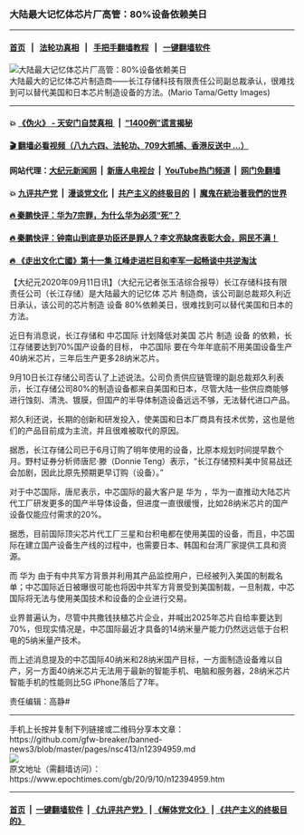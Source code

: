 ### 大陆最大记忆体芯片厂高管：80%设备依赖美日
------------------------

#### [首页](https://github.com/gfw-breaker/banned-news3/blob/master/README.md) &nbsp;&nbsp;|&nbsp;&nbsp; [法轮功真相](https://github.com/begood0513/basic/blob/master/README.md)  &nbsp;&nbsp;|&nbsp;&nbsp; [手把手翻墙教程](https://github.com/gfw-breaker/guides/wiki)  &nbsp;&nbsp;|&nbsp;&nbsp; [一键翻墙软件](https://github.com/gfw-breaker/nogfw/blob/master/README.md)  



<div><img alt="大陆最大记忆体芯片厂高管：80%设备依赖美日" class="attachment-djy_600_400 size-djy_600_400 wp-post-image" src="https://i.epochtimes.com/assets/uploads/2017/12/00-GettyImages-52969489-600x400.jpg"/>
<div class="caption">
 大陆最大的记忆体芯片制造商——长江存储科技有限责任公司副总裁承认，很难找到可以替代美国和日本芯片制造设备的方法。(Mario Tama/Getty Images)
</div></div><hr/>

#### 💥 [《伪火》 - 天安门自焚真相 ](http://141.164.51.119:10000/videos/blog/weihuo.html)&nbsp; |&nbsp; [“1400例”谎言揭秘  ](http://141.164.51.119:10000/videos/blog/jiexi1400.html)

#### [ 🎬  翻墙必看视频（八九六四、法轮功、709大抓捕、香港反送中 ...）](https://github.com/gfw-breaker/links/blob/master/banned.md)

#### 网站代理：[大纪元新闻网](http://167.172.10.89:10080/gb/) &nbsp;|&nbsp; [新唐人电视台](http://167.172.10.89:8808/gb/)  &nbsp;|&nbsp; [YouTube热门频道](http://158.247.203.241/youtube.html) &nbsp;|&nbsp; [网门免翻墙](http://158.247.203.241:11000/show.aspx?name=ogHome)

#### 💥 [九评共产党](http://141.164.51.119:10000/videos/res/jiuping/)&nbsp; |&nbsp; [漫谈党文化](http://141.164.51.119:10000/videos/res/mtdwh/)&nbsp; |&nbsp; [共产主义的终极目的](http://141.164.51.119:10000/videos/res/zjmd/)&nbsp; |&nbsp; [魔鬼在統治著我們的世界](http://141.164.51.119:10000/videos/res/TheSpecter/)  

#### [ 🔥  秦鹏快评：华为7宗罪，为什么华为必须“死”？](http://141.164.51.119:10000/videos/news/qp01.html)

#### [ 🔥  秦鹏快评：钟南山到底是功臣还是罪人？李文亮缺席表彰大会，网民不满！](http://141.164.51.119:10000/videos/news/qp02.html)

#### [ 🔥  《走出文化亡國》第十一集 江峰走进栏目和李军一起畅谈中共逆淘汰](http://141.164.51.119:10000/videos/news/../res/zcwhwg/index.html)

<div><p>
 【大纪元2020年09月11日讯】（大纪元记者张玉洁综合报导）长江存储科技有限责任公司（长江存储）是大陆最大的记忆体
 <ok href="https://www.epochtimes.com/gb/tag/%E8%8A%AF%E7%89%87.html">
  芯片
 </ok>
 制造商，该公司副总裁郑久利近日承认，该公司的芯片制造
 <ok href="https://www.epochtimes.com/gb/tag/%E8%AE%BE%E5%A4%87.html">
  设备
 </ok>
 80%依赖美日，很难找到可以替代美国和日本的方法。
</p>
<p>
 近日有消息说，长江存储和
 <ok href="https://www.epochtimes.com/gb/tag/%E4%B8%AD%E8%8A%AF%E5%9B%BD%E9%99%85.html">
  中芯国际
 </ok>
 计划降低对美国
 <ok href="https://www.epochtimes.com/gb/tag/%E8%8A%AF%E7%89%87.html">
  芯片
 </ok>
 制造
 <ok href="https://www.epochtimes.com/gb/tag/%E8%AE%BE%E5%A4%87.html">
  设备
 </ok>
 的依赖，长江存储要达到70%国产设备的目标，
 <ok href="https://www.epochtimes.com/gb/tag/%E4%B8%AD%E8%8A%AF%E5%9B%BD%E9%99%85.html">
  中芯国际
 </ok>
 要在今年年底前不用美国设备生产40纳米芯片，三年后生产更多28纳米芯片。
</p>
<p>
 9月10日长江存储公司否认了上述说法。公司负责供应链管理的副总裁郑久利表示，长江存储公司80%的制造设备都来自美国和日本，尽管大陆一些供应商能够进行蚀刻、清洗、镀膜，但国产的半导体制造设备远远不够，无法替代进口产品。
</p>
<p>
 郑久利还说，长期的创新和研发投入，使美国和日本厂商具有技术优势，这也是他们的产品目前成为主流，并且很难被取代的原因。
</p>
<p>
 据悉，长江存储公司已于6月订购了明年使用的设备，比原本规划时间提早数个月。野村证券分析师唐尼·滕（Donnie Teng）表示，“长江存储预料美中贸易战还会加剧，因此比原先预期更早订购（设备）。”
</p>
<p>
 对于中芯国际，唐尼表示，中芯国际的最大客户是
 <ok href="https://www.epochtimes.com/gb/tag/%E5%8D%8E%E4%B8%BA.html">
  华为
 </ok>
 ，华为一直推动大陆芯片代工厂研发更多的国产半导体设备，但进度一直很缓慢，比如28纳米芯片的国产设备仅能应付需求的20%。
</p>
<p>
 据悉，目前国际顶尖芯片代工厂三星和台积电都在使用美国的设备，而且，中芯国际在建立国产设备生产线的过程中，也需要日本、韩国和台湾厂家提供工具和资源。
</p>
<p>
 而
 <ok href="https://www.epochtimes.com/gb/tag/%E5%8D%8E%E4%B8%BA.html">
  华为
 </ok>
 由于有中共军方背景并利用其产品监控用户，已经被列入美国的制裁名单；中芯国际近日被曝很可能也将因中共军方背景受到美国制裁，一旦制裁，中芯国际将无法与使用美国技术和设备的企业进行交易。
</p>
<p>
 业界普遍认为，尽管中共撒钱扶植芯片企业，并喊出2025年芯片自给率要达到70%，但现实情况是，中芯国际最近才具备的14纳米量产能力仍然远远低于台积电的5纳米量产技术。
</p>
<p>
 而上述消息提及的中芯国际40纳米和28纳米国产目标，一方面制造设备难以自产，另一方面40纳米芯片无法用于最新的智能手机、电脑和服务器，28纳米芯片智能手机的性能则比5G iPhone落后了7年。
</p>
<p>
 责任编辑：高静#
</p>
</div>
<hr/>
手机上长按并复制下列链接或二维码分享本文章：<br/>
https://github.com/gfw-breaker/banned-news3/blob/master/pages/nsc413/n12394959.md <br/>
<a href='https://github.com/gfw-breaker/banned-news3/blob/master/pages/nsc413/n12394959.md'><img src='https://github.com/gfw-breaker/banned-news3/blob/master/pages/nsc413/n12394959.md.png'/></a> <br/>
原文地址（需翻墙访问）：https://www.epochtimes.com/gb/20/9/10/n12394959.htm


------------------------
#### [首页](https://github.com/gfw-breaker/banned-news3/blob/master/README.md) &nbsp;|&nbsp; [一键翻墙软件](https://github.com/gfw-breaker/nogfw/blob/master/README.md) &nbsp;| [《九评共产党》](https://github.com/gfw-breaker/9ping.md/blob/master/README.md#九评之一评共产党是什么) | [《解体党文化》](https://github.com/gfw-breaker/jtdwh.md/blob/master/README.md) | [《共产主义的终极目的》](https://github.com/gfw-breaker/gczydzjmd.md/blob/master/README.md)


<img src='http://gfw-breaker.win/banned-news3/pages/nsc413/n12394959.md' width='0px' height='0px'/>